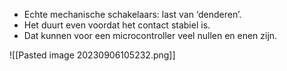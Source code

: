 - Echte mechanische schakelaars: last van ‘denderen’. 
- Het duurt even voordat het contact stabiel is.
- Dat kunnen voor een microcontroller veel nullen en enen zijn.

![[Pasted image 20230906105232.png]]